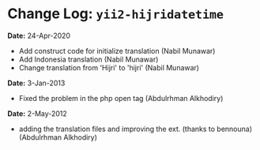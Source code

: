 Change Log: `yii2-hijridatetime`
=========================

**Date:** 24-Apr-2020

- Add construct code for initialize translation (Nabil Munawar)
- Add Indonesia translation (Nabil Munawar)
- Change translation from 'Hijri' to 'hijri' (Nabil Munawar)

**Date:** 3-Jan-2013

- Fixed the problem in the php open tag (Abdulrhman Alkhodiry)

**Date:** 2-May-2012

- adding the translation files and improving the ext. (thanks to bennouna) (Abdulrhman Alkhodiry)
